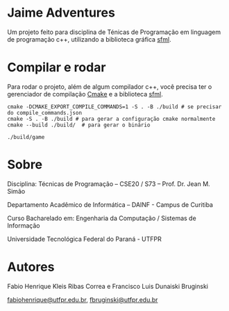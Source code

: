 # Jaime Adventures

Um projeto feito para disciplina de Ténicas de Programação em linguagem de programação c++, utilizando a biblioteca gráfica [sfml](https://en.sfml-dev.org/).

# Compilar e rodar
Para rodar o projeto, além de algum compilador c++, você precisa ter o gerenciador de compilação [Cmake](https://cmake.org/) e a biblioteca [sfml](https://en.sfml-dev.org/).

```
cmake -DCMAKE_EXPORT_COMPILE_COMMANDS=1 -S . -B ./build # se precisar do compile_commands.json
cmake -S . -B ./build # para gerar a configuração cmake normalmente
cmake --build ./build/  # para gerar o binário

./build/game
```

# Sobre

Disciplina: Técnicas de Programação – CSE20 / S73  – Prof. Dr. Jean M. Simão

Departamento Acadêmico de Informática – DAINF - Campus de Curitiba

Curso Bacharelado em: Engenharia da Computação / Sistemas de Informação

Universidade Tecnológica Federal do Paraná - UTFPR

# Autores

Fabio Henrique Kleis Ribas Correa e Francisco Luis Dunaiski Bruginski

fabiohenrique@utfpr.edu.br, fbruginski@utfpr.edu.br
